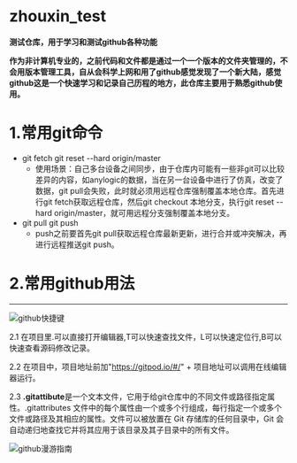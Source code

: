 # zhouxin_test
**测试仓库，用于学习和测试github各种功能**

**作为非计算机专业的，之前代码和文件都是通过一个一个版本的文件夹管理的，不会用版本管理工具，自从会科学上网和用了github感觉发现了一个新大陆，感觉github这是一个快速学习和记录自己历程的地方，此仓库主要用于熟悉github使用。**

# 1.常用git命令
  * git fetch git reset --hard origin/master 
     - 使用场景：自己多台设备之间同步，由于仓库内可能有一些非git可以比较差异的内容，如anylogic的数据，当在另一台设备中进行了仿真，改变了数据，git pull会失败，此时就必须用远程仓库强制覆盖本地仓库。首先进行git fetch获取远程仓库，然后git checkout 本地分支，执行git reset --hard origin/master，就可用远程分支强制覆盖本地分支。
  * git pull git push
     - push之前要首先git pull获取远程仓库最新更新，进行合并或冲突解决，再进行远程推送git push。

# 2.常用github用法
----------
![github快捷键](https://img-blog.csdnimg.cn/d1e55767a7fa432c9d721dbe54b07851.png)

2.1 在项目里.可以直接打开编辑器,T可以快速查找文件，L可以快速定位行,B可以快速查看源码修改记录。

2.2 在项目中，项目地址前加"https://gitpod.io/#/" + 项目地址可以调用在线编辑器运行。

2.3 **.gitattibute**是一个文本文件，它用于给git仓库中的不同文件或路径指定属性。.gitattributes 文件中的每个属性由一个或多个行组成，每行指定一个或多个文件或路径及其相应的属性。文件可以被放置在 Git 存储库的任何目录中，Git 会自动递归地查找它并将其应用于该目录及其子目录中的所有文件。


![github漫游指南](https://github.phodal.com/#/chapter/Github%E6%BC%AB%E6%B8%B8%E6%8C%87%E5%8D%97)
